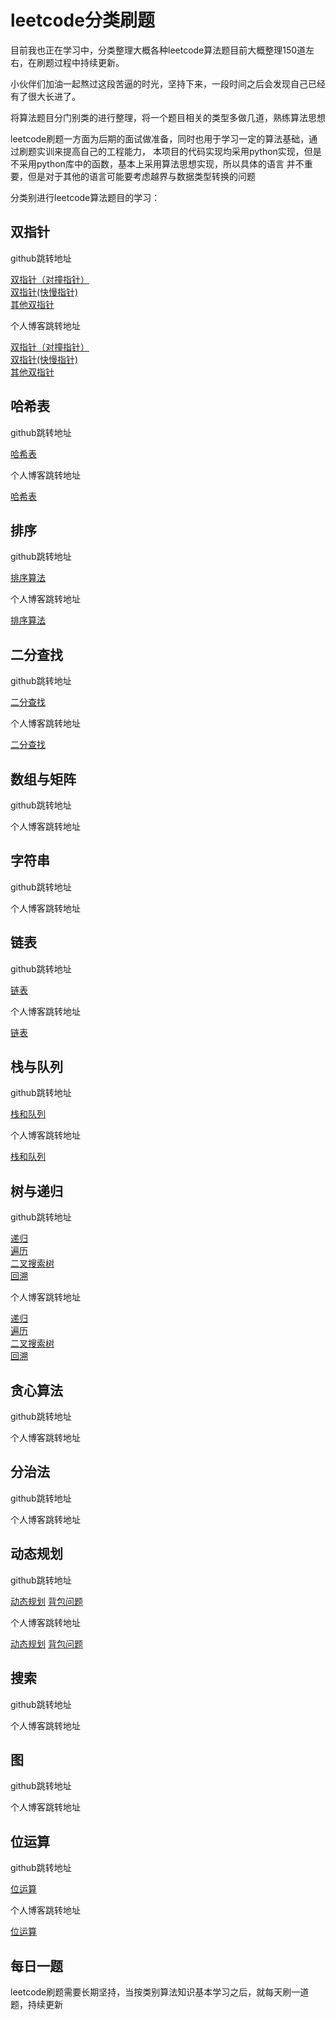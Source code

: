 # leetcode分类刷题

目前我也正在学习中，分类整理大概各种leetcode算法题目前大概整理150道左右，在刷题过程中持续更新。

小伙伴们加油一起熬过这段苦逼的时光，坚持下来，一段时间之后会发现自己已经有了很大长进了。

将算法题目分门别类的进行整理，将一个题目相关的类型多做几道，熟练算法思想

leetcode刷题一方面为后期的面试做准备，同时也用于学习一定的算法基础，通过刷题实训来提高自己的工程能力，
本项目的代码实现均采用python实现，但是不采用python库中的函数，基本上采用算法思想实现，所以具体的语言
并不重要，但是对于其他的语言可能要考虑越界与数据类型转换的问题

分类别进行leetcode算法题目的学习：

##  双指针

github跳转地址

[双指针（对撞指针）](https://github.com/lxztju/leetcode-python/blob/master/1%E5%8F%8C%E6%8C%87%E9%92%88/2020-03-01-%E5%8F%8C%E6%8C%87%E9%92%88(%E5%AF%B9%E6%92%9E%E6%8C%87%E9%92%88).md)   
[双指针(快慢指针)](https://github.com/lxztju/leetcode-python/blob/master/1%E5%8F%8C%E6%8C%87%E9%92%88/2020-03-07-%E5%8F%8C%E6%8C%87%E9%92%88(%E5%BF%AB%E6%85%A2%E6%8C%87%E9%92%88).md)   
[其他双指针](https://github.com/lxztju/leetcode-python/blob/master/1%E5%8F%8C%E6%8C%87%E9%92%88/2020-03-15-%E5%85%B6%E4%BB%96%E5%8F%8C%E6%8C%87%E9%92%88.md)  

个人博客跳转地址

[双指针（对撞指针）](https://lxztju.github.io/2020/03/%E5%8F%8C%E6%8C%87%E9%92%88(%E5%AF%B9%E6%92%9E%E6%8C%87%E9%92%88)/)    
[双指针(快慢指针)](https://lxztju.github.io/2020/03/%E5%8F%8C%E6%8C%87%E9%92%88(%E5%BF%AB%E6%85%A2%E6%8C%87%E9%92%88)/)   
[其他双指针](https://lxztju.github.io/2020/03/%E5%85%B6%E4%BB%96%E5%8F%8C%E6%8C%87%E9%92%88/)   

##  哈希表

github跳转地址

[哈希表](https://github.com/lxztju/leetcode-python/blob/master/2%E5%93%88%E5%B8%8C%E8%A1%A8/2020-05-10-%E5%93%88%E5%B8%8C%E8%A1%A8.md) 

个人博客跳转地址

[哈希表](https://lxztju.github.io/2020/05/%E5%93%88%E5%B8%8C%E8%A1%A8/) 

##  排序


github跳转地址

[排序算法](https://github.com/lxztju/leetcode-python/blob/master/3%E6%8E%92%E5%BA%8F/2020-05-17-%E6%8E%92%E5%BA%8F%E7%AE%97%E6%B3%95.md)

个人博客跳转地址

[排序算法](https://lxztju.github.io/2020/05/%E6%8E%92%E5%BA%8F%E7%AE%97%E6%B3%95/)

##  二分查找


github跳转地址

[二分查找](https://github.com/lxztju/leetcode-python/blob/master/4%E4%BA%8C%E5%88%86%E6%9F%A5%E6%89%BE/2020-05-15-%E4%BA%8C%E5%88%86%E6%9F%A5%E6%89%BE.md) 

个人博客跳转地址

[二分查找](https://lxztju.github.io/2020/05/%E4%BA%8C%E5%88%86%E6%9F%A5%E6%89%BE/)

##  数组与矩阵


github跳转地址

[]()

个人博客跳转地址

[]()

##  字符串


github跳转地址

[]()

个人博客跳转地址

[]()

##  链表


github跳转地址

[链表](https://github.com/lxztju/leetcode-python/blob/master/6%E9%93%BE%E8%A1%A8/2020-05-18-%E9%93%BE%E8%A1%A8.md)

个人博客跳转地址

[链表](https://lxztju.github.io/2020/05/%E9%93%BE%E8%A1%A8/)

##  栈与队列

github跳转地址

[栈和队列](https://github.com/lxztju/leetcode-python/blob/master/7%E6%A0%88%E5%92%8C%E9%98%9F%E5%88%97/2020-05-23-%E6%A0%88%E5%92%8C%E9%98%9F%E5%88%97.md)

个人博客跳转地址

[栈和队列](https://lxztju.github.io/2020/05/%E6%A0%88%E5%92%8C%E9%98%9F%E5%88%97/)

##  树与递归


github跳转地址

[递归](https://github.com/lxztju/leetcode-python/blob/master/8%E6%A0%91%E4%B8%8E%E9%80%92%E5%BD%92/2020-03-20-%E9%80%92%E5%BD%92.md)  
[遍历](https://github.com/lxztju/leetcode-python/blob/master/8%E6%A0%91%E4%B8%8E%E9%80%92%E5%BD%92/2020-03-23-%E9%81%8D%E5%8E%86.md)  
[二叉搜索树](https://github.com/lxztju/leetcode-python/blob/master/8%E6%A0%91%E4%B8%8E%E9%80%92%E5%BD%92/2020-04-01-%E4%BA%8C%E5%8F%89%E6%90%9C%E7%B4%A2%E6%A0%91(BST).md)   
[回溯](https://github.com/lxztju/leetcode-python/blob/master/8%E6%A0%91%E4%B8%8E%E9%80%92%E5%BD%92/2020-04-15-%E5%9B%9E%E6%BA%AF.md)   

个人博客跳转地址

[递归](https://lxztju.github.io/2020/03/%E9%80%92%E5%BD%92/)  
[遍历](https://lxztju.github.io/2020/03/%E9%81%8D%E5%8E%86/)  
[二叉搜索树](https://lxztju.github.io/2020/04/%E4%BA%8C%E5%8F%89%E6%90%9C%E7%B4%A2%E6%A0%91(BST)/)  
[回溯](https://lxztju.github.io/2020/04/%E5%9B%9E%E6%BA%AF/)  


##  贪心算法


github跳转地址

[]()

个人博客跳转地址

[]()

##  分治法


github跳转地址

[]()

个人博客跳转地址

[]()

##  动态规划


github跳转地址

[动态规划](https://github.com/lxztju/leetcode-python/blob/master/11%E5%8A%A8%E6%80%81%E8%A7%84%E5%88%92/2020-04-30-%E5%8A%A8%E6%80%81%E8%A7%84%E5%88%92.md)
[背包问题](https://github.com/lxztju/leetcode-python/blob/master/11%E5%8A%A8%E6%80%81%E8%A7%84%E5%88%92/2020-05-05-%E5%8A%A8%E6%80%81%E8%A7%84%E5%88%92-%E8%83%8C%E5%8C%85%E9%97%AE%E9%A2%98.md)

个人博客跳转地址

[动态规划](https://lxztju.github.io/2020/04/%E5%8A%A8%E6%80%81%E8%A7%84%E5%88%92/)
[背包问题](https://lxztju.github.io/2020/05/%E5%8A%A8%E6%80%81%E8%A7%84%E5%88%92-%E8%83%8C%E5%8C%85%E9%97%AE%E9%A2%98/)

##  搜索


github跳转地址

[]()

个人博客跳转地址

[]()

##  图


github跳转地址

[]()

个人博客跳转地址

[]()

##  位运算


github跳转地址

[位运算](https://github.com/lxztju/leetcode-python/tree/master/14%E4%BD%8D%E8%BF%90%E7%AE%97)

个人博客跳转地址

[位运算](https://lxztju.github.io/2020/06/%E4%BD%8D%E8%BF%90%E7%AE%97/)

##  每日一题

leetcode刷题需要长期坚持，当按类别算法知识基本学习之后，就每天刷一道题，持续更新